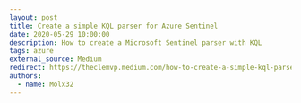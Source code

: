 ```yaml
---
layout: post
title: Create a simple KQL parser for Azure Sentinel
date: 2020-05-29 10:00:00
description: How to create a Microsoft Sentinel parser with KQL
tags: azure
external_source: Medium
redirect: https://theclemvp.medium.com/how-to-create-a-simple-kql-parser-for-azure-sentinel-d477fd7e3a16
authors:
  - name: Molx32
---
```

